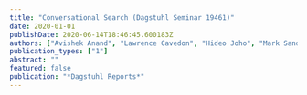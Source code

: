 ```yaml
---
title: "Conversational Search (Dagstuhl Seminar 19461)"
date: 2020-01-01
publishDate: 2020-06-14T18:46:45.600183Z
authors: ["Avishek Anand", "Lawrence Cavedon", "Hideo Joho", "Mark Sanderson", "Benno Stein"]
publication_types: ["1"]
abstract: ""
featured: false
publication: "*Dagstuhl Reports*"
---
```


